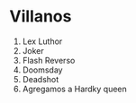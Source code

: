
# Villanos

1. Lex Luthor
2. Joker
3. Flash Reverso
4. Doomsday
5. Deadshot
6. Agregamos a Hardky queen
